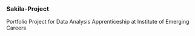 ### Sakila-Project
Portfolio Project for Data Analysis Apprenticeship at Institute of Emerging Careers  
